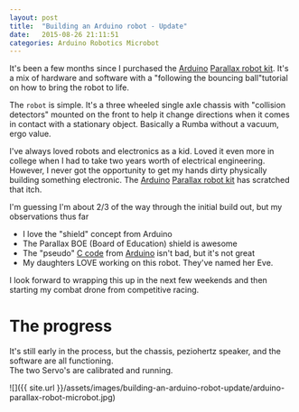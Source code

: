 ```yaml
---
layout: post
title:  "Building an Arduino robot - Update"
date:   2015-08-26 21:11:51
categories: Arduino Robotics Microbot
---
```


It's been a few months since I purchased the [Arduino][Arduino] [Parallax robot kit][Parallax robot kit].  It's a mix of hardware and software with a "following the bouncing ball"tutorial on
how to bring the robot to life.

The `robot` is simple.  It's a three wheeled single axle chassis with "collision detectors"
mounted on the front to help it change directions when it comes in contact with a
stationary object.  Basically a Rumba without a vacuum, ergo value.

I've always loved robots and electronics as a kid.  Loved it even more in college
when I had to take two years worth of electrical engineering.  However, I never
got the opportunity to get my hands dirty physically building something electronic.  The [Arduino][Arduino] [Parallax robot kit][Parallax robot kit] has scratched that itch.

I'm guessing I'm about 2/3 of the way through the initial build out, but my observations thus far

- I love the "shield" concept from Arduino
- The Parallax BOE (Board of Education) shield is awesome
- The "pseudo" [C code][Arduino C] from [Arduino][Arduino] isn't bad, but it's not great
- My daughters LOVE working on this robot.  They've named her Eve.

I look forward to wrapping this up in the next few weekends and then starting my combat drone from
competitive racing.

# The progress
It's still early in the process, but the chassis, peziohertz speaker, and the software are all functioning.  
The two Servo's are calibrated and running.

![]({{ site.url }}/assets/images/building-an-arduino-robot-update/arduino-parallax-robot-microbot.jpg)

[Parallax robot kit]:   http://www.adafruit.com/product/749
[Arduino]:              https://www.arduino.cc/
[Arduino C]:            https://www.arduino.cc/en/Reference/HomePage
